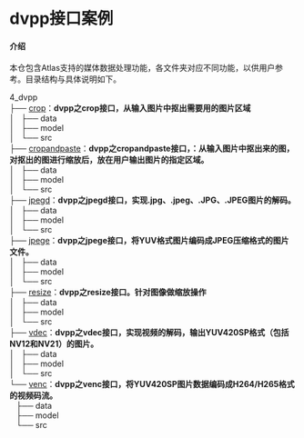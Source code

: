 #  dvpp接口案例

#### 介绍
本仓包含Atlas支持的媒体数据处理功能，各文件夹对应不同功能，以供用户参考。目录结构与具体说明如下。

4_dvpp   
├── [crop](https://gitee.com/ascend/samples/tree/dev/level1_single_api/1_acl/4_dvpp/crop)：**dvpp之crop接口，从输入图片中抠出需要用的图片区域**    
│   ├── data   
│   ├── model   
│   └── src   
├── [cropandpaste](https://gitee.com/ascend/samples/tree/dev/level1_single_api/1_acl/4_dvpp/cropandpaste)：**dvpp之cropandpaste接口，：从输入图片中抠出来的图，对抠出的图进行缩放后，放在用户输出图片的指定区域。**     
│   ├── data   
│   ├── model   
│   └── src   
├── [jpegd](https://gitee.com/ascend/samples/tree/dev/level1_single_api/1_acl/4_dvpp/jpegd)：**dvpp之jpegd接口，实现.jpg、.jpeg、.JPG、.JPEG图片的解码。**     
│   ├── data   
│   ├── model   
│   └── src   
├── [jpege](https://gitee.com/ascend/samples/tree/dev/level1_single_api/1_acl/4_dvpp/jpege)：**dvpp之jpege接口，将YUV格式图片编码成JPEG压缩格式的图片文件。**    
│   ├── data   
│   ├── model   
│   └── src   
├── [resize](https://gitee.com/ascend/samples/tree/dev/level1_single_api/1_acl/4_dvpp/resize)：**dvpp之resize接口。针对图像做缩放操作**    
│   ├── data   
│   ├── model   
│   └── src   
├── [vdec](https://gitee.com/ascend/samples/tree/dev/level1_single_api/1_acl/4_dvpp/vdec)：**dvpp之vdec接口，实现视频的解码，输出YUV420SP格式（包括NV12和NV21）的图片。**     
│   ├── data   
│   ├── model   
│   └── src   
└── [venc](https://gitee.com/ascend/samples/tree/dev/level1_single_api/1_acl/4_dvpp/venc)：**dvpp之venc接口，将YUV420SP图片数据编码成H264/H265格式的视频码流。**      
    ├── data   
    ├── model   
    └── src  